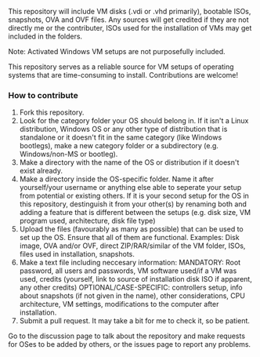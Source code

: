 This repository will include VM disks (.vdi or .vhd primarily), bootable ISOs, snapshots, OVA and OVF files.
Any sources will get credited if they are not directly me or the contributer, ISOs used for the installation of VMs may get included in the folders.

Note: Activated Windows VM setups are not purposefully included.

This repository serves as a reliable source for VM setups of operating systems that are time-consuming to install. Contributions are welcome!

### How to contribute
1. Fork this repository.
2. Look for the category folder your OS should belong in. If it isn't a Linux distribution, Windows OS or any other type of distribution that is standalone or it doesn't fit in the same category (like Windows bootlegs), make a new category folder or a subdirectory (e.g. Windows/non-MS or bootleg).
3. Make a directory with the name of the OS or distribution if it doesn't exist already.
4. Make a directory inside the OS-specific folder. Name it after yourself/your username or anything else able to seperate your setup from potential or existing others. If it is your second setup for the OS in this repository, destinguish it from your other(s) by renaming both and adding a feature that is different between the setups (e.g. disk size, VM program used, architecture, disk file type)
5. Upload the files (favourably as many as possible) that can be used to set up the OS. Ensure that all of them are functional. Examples:
Disk image, OVA and/or OVF, direct ZIP/RAR/similar of the VM folder, ISOs, files used in installation, snapshots.
6. Make a text file including neccesary information:
MANDATORY: Root password, all users and passwords, VM software used/if a VM was used, credits (yourself, link to source of installation disk ISO if apparent, any other credits)
OPTIONAL/CASE-SPECIFIC: controllers setup, info about snapshots (if not given in the name), other considerations, CPU architecture, VM settings, modifications to the computer after installation.
7. Submit a pull request. It may take a bit for me to check it, so be patient.

Go to the discussion page to talk about the repository and make requests for OSes to be added by others, or the issues page to report any problems.
